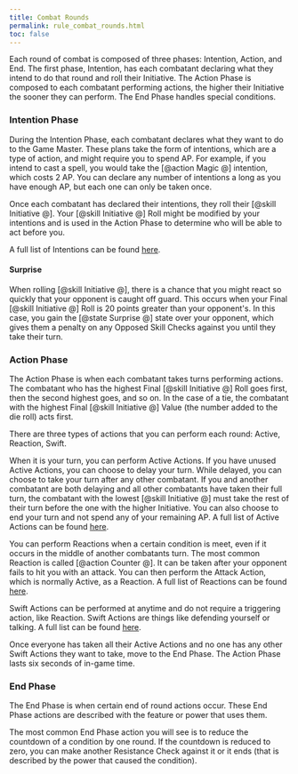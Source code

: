```yaml
---
title: Combat Rounds
permalink: rule_combat_rounds.html
toc: false
---
```


Each round of combat is composed of three phases: Intention, Action, and End. The first phase, Intention, has each combatant declaring what they intend to do that round and roll their Initiative. The Action Phase is composed to each combatant performing actions, the higher their Initiative the sooner they can perform. The End Phase handles special conditions.

### Intention Phase
During the Intention Phase, each combatant declares what they want to do to the Game Master. These plans take the form of intentions, which are a type of action, and might require you to spend AP. For example, if you intend to cast a spell, you would take the [@action Magic @] intention, which costs 2 AP. You can declare any number of intentions a long as you have enough AP, but each one can only be taken once.

Once each combatant has declared their intentions, they roll their [@skill Initiative @]. Your [@skill Initiative @] Roll might be modified by your intentions and is used in the Action Phase to determine who will be able to act before you.

A full list of Intentions can be found [here](rule_combat_intention.html).

#### Surprise
When rolling [@skill Initiative @], there is a chance that you might react so quickly that your opponent is caught off guard. This occurs when your Final [@skill Initiative @] Roll is 20 points greater than your opponent's. In this case, you gain the [@state Surprise @] state over your opponent, which gives them a penalty on any Opposed Skill Checks against you until they take their turn.

### Action Phase
The Action Phase is when each combatant takes turns performing actions. The combatant who has the highest Final [@skill Initiative @] Roll goes first, then the second highest goes, and so on. In the case of a tie, the combatant with the highest Final [@skill Initiative @] Value (the number added to the die roll) acts first.

There are three types of actions that you can perform each round: Active, Reaction, Swift.

When it is your turn, you can perform Active Actions. If you have unused Active Actions, you can choose to delay your turn. While delayed, you can choose to take your turn after any other combatant. If you and another combatant are both delaying and all other combatants have taken their full turn, the combatant with the lowest [@skill Initiative @] must take the rest of their turn before the one with the higher Initiative. You can also choose to end your turn and not spend any of your remaining AP. A full list of Active Actions can be found [here](rule_combat_active.html).

You can perform Reactions when a certain condition is meet, even if it occurs in the middle of another combatants turn. The most common Reaction is called [@action Counter @]. It can be taken after your opponent fails to hit you with an attack. You can then perform the Attack Action, which is normally Active, as a Reaction. A full list of Reactions can be found [here](rule_combat_reaction.html).

Swift Actions can be performed at anytime and do not require a triggering action, like Reaction. Swift Actions are things like defending yourself or talking. A full list can be found [here](rule_combat_swift.html).

Once everyone has taken all their Active Actions and no one has any other Swift Actions they want to take, move to the End Phase. The Action Phase lasts six seconds of in-game time.

### End Phase
The End Phase is when certain end of round actions occur. These End Phase actions are described with the feature or power that uses them.

The most common End Phase action you will see is to reduce the countdown of a condition by one round. If the countdown is reduced to zero, you can make another Resistance Check against it or it ends (that is described by the power that caused the condition). 